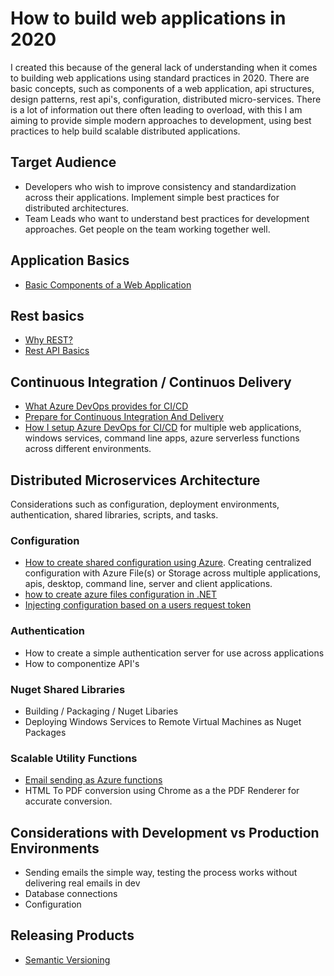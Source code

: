 # How to build web applications in 2020

I created this because of the general lack of understanding when it comes to building web applications using standard practices in 2020. There are basic concepts, such as components of a web application, api structures, design patterns, rest api's, configuration, distributed micro-services. There is a lot of information out there often leading to overload, with this I am aiming to provide simple modern approaches to development, using best practices to help build scalable distributed applications. 

## Target Audience

- Developers who wish to improve consistency and standardization across their applications. Implement simple best practices for distributed architectures.
- Team Leads who want to understand best practices for development approaches. Get people on the team working together well.

## Application Basics

- [Basic Components of a Web Application](basic-components-of-a-web-application.md)

## Rest basics

- [Why REST?](why-rest.md)
- [Rest API Basics](rest-api-basics.md)

## Continuous Integration / Continuos Delivery

- [What Azure DevOps provides for CI/CD](what-azure-devops-and-ci-provide.md)
- [Prepare for Continuous Integration And Delivery](how-to-prepare-for-continuous-integration.md)
- [How I setup Azure DevOps for CI/CD](how-i-setup-ci-cd-with-azure-devops.md) for multiple web applications, windows services, command line apps, azure serverless functions across different environments.

## Distributed Microservices Architecture

Considerations such as configuration, deployment environments, authentication, shared libraries, scripts, and tasks.

### Configuration

- [How to create shared configuration using Azure](how-to-create-shared-configuration-using-azure.md). Creating centralized configuration with Azure File(s) or Storage across multiple applications, apis, desktop, command line, server and client applications.
- [how to create azure files configuration in .NET](how-to-create-an-azure-files-configuration-source.md)
- [Injecting configuration based on a users request token](injecting-configuration-per-request.md)

### Authentication

- How to create a simple authentication server for use across applications
- How to componentize API's

### Nuget Shared Libraries

- Building / Packaging / Nuget Libaries
- Deploying Windows Services to Remote Virtual Machines as Nuget Packages

### Scalable Utility Functions

- [Email sending as Azure functions](how-to-handle-email-at-scale.md)
- HTML To PDF conversion using Chrome as a the PDF Renderer for accurate conversion.

## Considerations with Development vs Production Environments

- Sending emails the simple way, testing the process works without delivering real emails in dev
- Database connections
- Configuration

## Releasing Products

- [Semantic Versioning](semantic-versioning-projects.md)
